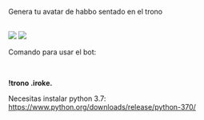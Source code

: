 Genera tu avatar de habbo sentado en el trono

<br>

<img src="https://cdn.discordapp.com/attachments/994786169986490500/996130327611330710/keko.png">
<img src="https://cdn.discordapp.com/attachments/994786169986490500/995618036734242917/keko_.iroke..png">

Comando para usar el bot:

<br>

<b>!trono .iroke.</b>

Necesitas instalar python 3.7: https://www.python.org/downloads/release/python-370/

